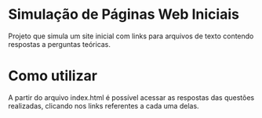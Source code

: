 # Simulação de Páginas Web Iniciais
Projeto que simula um site inicial com links para arquivos
de texto contendo respostas a perguntas teóricas.
# Como utilizar
A partir do arquivo index.html é possível acessar as respostas das questões realizadas,
clicando nos links referentes a cada uma delas. 